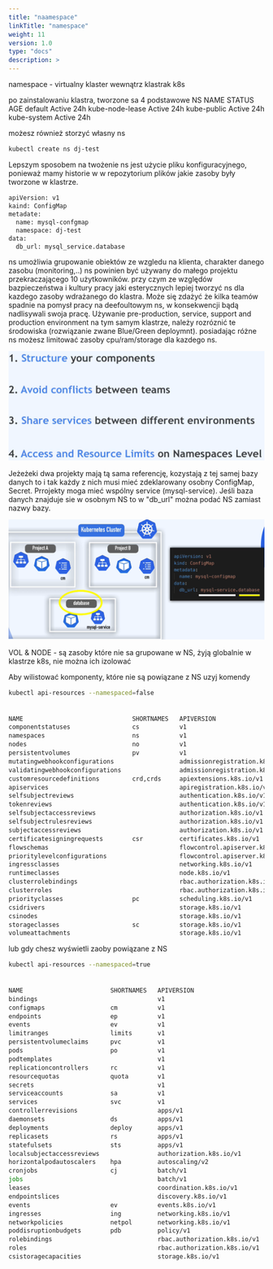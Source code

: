 ```yaml
---
title: "naamespace"
linkTitle: "namespace"
weight: 11
version: 1.0
type: "docs"
description: >
---
```


namespace - virtualny klaster wewnątrz klastrak k8s

po zainstalowaniu klastra, tworzone sa 4 podstawowe NS
NAME              STATUS   AGE
default           Active   24h
kube-node-lease   Active   24h
kube-public       Active   24h
kube-system       Active   24h

możesz również storzyć własny ns 

```bash
kubectl create ns dj-test
```

Lepszym sposobem na twożenie ns jest użycie pliku konfiguracyjnego, ponieważ mamy historie w w repozytorium plików jakie zasoby były tworzone w klastrze.

```bnash
apiVersion: v1
kaind: ConfigMap
metadate:
  name: mysql-confgmap
  namespace: dj-test
data:
  db_url: mysql_service.database
```

ns umożliwia grupowanie obiektów ze wzgledu na klienta, charakter danego zasobu (monitoring,..)
ns powinien być używany do małego projektu przekraczającego 10 użytkowników.
przy czym ze względów bazpieczeństwa i kultury pracy jaki esterycznych lepiej tworzyć ns dla kazdego zasoby wdrażanego do klastra.
Może się zdażyć że kilka teamów spadnie na pomysł pracy na deefoultowym ns, w konsekwencji bądą nadlisywali swoja pracę.
Używanie pre-production, service, support and production environment na tym samym klastrze, należy rozróznić te środowiska (rozwiązanie zwane Blue/Green deploymnt).
posiadając różne ns możesz limitować zasoby cpu/ram/storage dla kazdego ns.

![ns](../02-architecture/img/ns.png)

Jeżeżeki dwa projekty mają tą sama referencję, kozystają z tej samej bazy danych to i tak każdy z nich musi mieć zdeklarowany osobny ConfigMap, Secret. Prrojekty moga mieć wspólny service (mysql-service).
Jeśli baza danych znajduje sie w osobnym NS to w "db_url" można podać NS zamiast nazwy bazy.

![shareService](../02-architecture/img/shareService.png)

VOL & NODE - są zasoby które nie sa grupowane w NS, żyją globalnie w klastrze k8s, nie można ich izolować

Aby wilistować komponenty, które nie są powiązane z NS uzyj komendy

```bash
kubectl api-resources --namespaced=false


NAME                              SHORTNAMES   APIVERSION                             NAMESPACED   KIND
componentstatuses                 cs           v1                                     false        ComponentStatus
namespaces                        ns           v1                                     false        Namespace
nodes                             no           v1                                     false        Node
persistentvolumes                 pv           v1                                     false        PersistentVolume
mutatingwebhookconfigurations                  admissionregistration.k8s.io/v1        false        MutatingWebhookConfiguration
validatingwebhookconfigurations                admissionregistration.k8s.io/v1        false        ValidatingWebhookConfiguration
customresourcedefinitions         crd,crds     apiextensions.k8s.io/v1                false        CustomResourceDefinition
apiservices                                    apiregistration.k8s.io/v1              false        APIService
selfsubjectreviews                             authentication.k8s.io/v1               false        SelfSubjectReview
tokenreviews                                   authentication.k8s.io/v1               false        TokenReview
selfsubjectaccessreviews                       authorization.k8s.io/v1                false        SelfSubjectAccessReview
selfsubjectrulesreviews                        authorization.k8s.io/v1                false        SelfSubjectRulesReview
subjectaccessreviews                           authorization.k8s.io/v1                false        SubjectAccessReview
certificatesigningrequests        csr          certificates.k8s.io/v1                 false        CertificateSigningRequest
flowschemas                                    flowcontrol.apiserver.k8s.io/v1beta3   false        FlowSchema
prioritylevelconfigurations                    flowcontrol.apiserver.k8s.io/v1beta3   false        PriorityLevelConfiguration
ingressclasses                                 networking.k8s.io/v1                   false        IngressClass
runtimeclasses                                 node.k8s.io/v1                         false        RuntimeClass
clusterrolebindings                            rbac.authorization.k8s.io/v1           false        ClusterRoleBinding
clusterroles                                   rbac.authorization.k8s.io/v1           false        ClusterRole
priorityclasses                   pc           scheduling.k8s.io/v1                   false        PriorityClass
csidrivers                                     storage.k8s.io/v1                      false        CSIDriver
csinodes                                       storage.k8s.io/v1                      false        CSINode
storageclasses                    sc           storage.k8s.io/v1                      false        StorageClass
volumeattachments                              storage.k8s.io/v1                      false        VolumeAttachment
```

lub gdy chesz wyświetli zaoby powiązane z NS

```bash
kubectl api-resources --namespaced=true


NAME                        SHORTNAMES   APIVERSION                     NAMESPACED   KIND
bindings                                 v1                             true         Binding
configmaps                  cm           v1                             true         ConfigMap
endpoints                   ep           v1                             true         Endpoints
events                      ev           v1                             true         Event
limitranges                 limits       v1                             true         LimitRange
persistentvolumeclaims      pvc          v1                             true         PersistentVolumeClaim
pods                        po           v1                             true         Pod
podtemplates                             v1                             true         PodTemplate
replicationcontrollers      rc           v1                             true         ReplicationController
resourcequotas              quota        v1                             true         ResourceQuota
secrets                                  v1                             true         Secret
serviceaccounts             sa           v1                             true         ServiceAccount
services                    svc          v1                             true         Service
controllerrevisions                      apps/v1                        true         ControllerRevision
daemonsets                  ds           apps/v1                        true         DaemonSet
deployments                 deploy       apps/v1                        true         Deployment
replicasets                 rs           apps/v1                        true         ReplicaSet
statefulsets                sts          apps/v1                        true         StatefulSet
localsubjectaccessreviews                authorization.k8s.io/v1        true         LocalSubjectAccessReview
horizontalpodautoscalers    hpa          autoscaling/v2                 true         HorizontalPodAutoscaler
cronjobs                    cj           batch/v1                       true         CronJob
jobs                                     batch/v1                       true         Job
leases                                   coordination.k8s.io/v1         true         Lease
endpointslices                           discovery.k8s.io/v1            true         EndpointSlice
events                      ev           events.k8s.io/v1               true         Event
ingresses                   ing          networking.k8s.io/v1           true         Ingress
networkpolicies             netpol       networking.k8s.io/v1           true         NetworkPolicy
poddisruptionbudgets        pdb          policy/v1                      true         PodDisruptionBudget
rolebindings                             rbac.authorization.k8s.io/v1   true         RoleBinding
roles                                    rbac.authorization.k8s.io/v1   true         Role
csistoragecapacities                     storage.k8s.io/v1              true         CSIStorageCapacity
```

